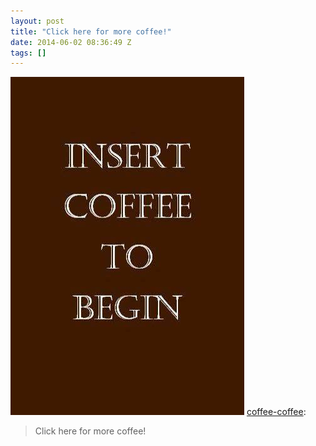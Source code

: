 ```yaml
---
layout: post
title: "Click here for more coffee!"
date: 2014-06-02 08:36:49 Z
tags: []
---
```

![](/media/2014/06/87581034514.jpg)
[coffee-coffee](http://coffee-coffee.tumblr.com/post/87197888971/click-here-for-more-coffee):

> Click here for more coffee!
